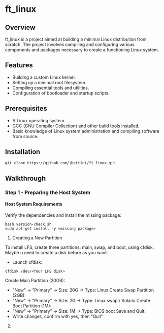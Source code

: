 # ft_linux
## Overview

ft_linux is a project aimed at building a minimal Linux distribution from scratch. The project involves compiling and configuring various components and packages necessary to create a functioning Linux system.
## Features

-   Building a custom Linux kernel.
-   Setting up a minimal root filesystem.
-   Compiling essential tools and utilities.
-   Configuration of bootloader and startup scripts.

## Prerequisites

-   A Linux operating system.
-   GCC (GNU Compiler Collection) and other build tools installed.
-   Basic knowledge of Linux system administration and compiling software from source.

## Installation 
```
git clone https://github.com/jbettini/ft_linux.git
```

##  Walkthrough

### Step 1 - Preparing the Host System 

#### Host System Requirements

Verify the dependencies and install the missing package:
```
bash version-check.sh
sudo apt-get install -y <missing package>
```
1.  Creating a New Partition 

To install LFS, create three partitions: main, swap, and boot, using cfdisk. Maybe u need to create a disk before as you want.
-   Launch cfdisk:
```
cfdisk /dev/<Your LFS disk>
```
Create Main Partition (20GB):
-   "New" → "Primary" → Size: 20G → Type: Linux
Create Swap Partition (2GB):
-   "New" → "Primary" → Size: 2G → Type: Linux swap / Solaris
Create Boot Partition (1M):
-   "New" → "Primary" → Size: 1M → Type: BIOS boot
Save and Quit:
-   Write changes, confirm with yes, then "Quit"

2. 